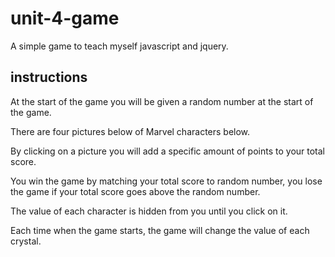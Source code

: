 # unit-4-game

A simple game to teach myself javascript and jquery.

## instructions
At the start of the game you will be given a random number at the start of the game.

There are four pictures below of Marvel characters below.
        
By clicking on a picture you will add a specific amount of points to your total score.
        
You win the game by matching your total score to random number, you lose the game if your
total score goes above the random number.
        
The value of each character is hidden from you until you click on it.
        
Each time when the game starts, the game will change the value of each crystal.

